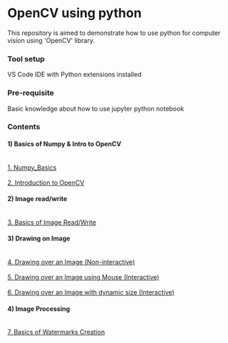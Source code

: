 # OpenCV using python

This repository is aimed to demonstrate how to use python for computer vision using 'OpenCV' library.

### Tool setup

VS Code IDE with Python extensions installed

### Pre-requisite

Basic knowledge about how to use jupyter python notebook

### Contents

#### 1) Basics of Numpy & Intro to OpenCV

<br>[1. Numpy_Basics](1_Prog_Numpy_Basics.ipynb)</br>
<br>[2. Introduction to OpenCV](2_Prog_OpenCV_Intro.ipynb)</br>

#### 2) Image read/write

<br>[3. Basics of Image Read/Write](3_Prog_CV_ImageBasics.ipynb)</br>

#### 3) Drawing on Image

<br>[4. Drawing over an Image (Non-interactive)](4_Prog_CV_DrawingOnImage.ipynb)</br>
<br>[5. Drawing over an Image using Mouse (Interactive)](5_Prog_CV_DrawingImg_using_Mouse.ipynb)</br>
<br>[6. Drawing over an Image with dynamic size (Interactive)](6_Prog_CV_CreateRect_With_MouseDrag.ipynb)</br>

#### 4) Image Processing

<br>[7. Basics of Watermarks Creation](7_Prog_CV_ImageBlending.ipynb)</br>
